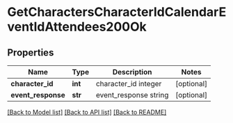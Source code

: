 # GetCharactersCharacterIdCalendarEventIdAttendees200Ok

## Properties
Name | Type | Description | Notes
------------ | ------------- | ------------- | -------------
**character_id** | **int** | character_id integer | [optional] 
**event_response** | **str** | event_response string | [optional] 

[[Back to Model list]](../README.md#documentation-for-models) [[Back to API list]](../README.md#documentation-for-api-endpoints) [[Back to README]](../README.md)


